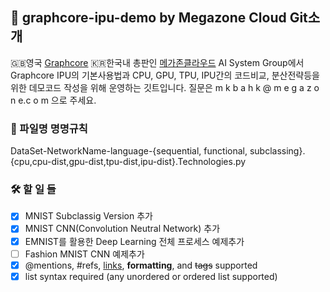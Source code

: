 ## :purple_heart: graphcore-ipu-demo by Megazone Cloud Git소개
:gb:영국 [Graphcore](http://graphcore.ai) :kr:한국내 총판인 [메가존클라우드](http://www.megazone.com) AI System Group에서 Graphcore IPU의 기본사용법과 CPU, GPU, TPU, IPU간의 코드비교, 분산전략등을 위한 데모코드 작성을 위해 운영하는 깃트입니다.
질문은 m k b a h k @ m e g a z o n e.c o m 으로 주세요.


### :file_folder: 파일명 명명규칙
DataSet-NetworkName-language-{sequential, functional, subclassing}.{cpu,cpu-dist,gpu-dist,tpu-dist,ipu-dist}.Technologies.py

### :hammer_and_wrench: 할 일 들
- [x] MNIST Subclassig Version 추가
- [x] MNIST CNN(Convolution Neutral Network) 추가
- [x] EMNIST를 활용한 Deep Learning 전체 프로세스 예제추가
- [ ] Fashion MNIST CNN 예제추가 
- [x] @mentions, #refs, [links](), **formatting**, and <del>tags</del> supported
- [x] list syntax required (any unordered or ordered list supported)

